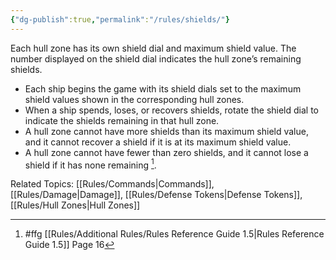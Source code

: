 ```yaml
---
{"dg-publish":true,"permalink":"/rules/shields/"}
---
```


Each hull zone has its own shield dial and maximum shield value. The number displayed on the shield dial indicates the hull zone’s remaining shields.
- Each ship begins the game with its shield dials set to the maximum shield values shown in the corresponding hull zones.
- When a ship spends, loses, or recovers shields, rotate the shield dial to indicate the shields remaining in that hull zone.
- A hull zone cannot have more shields than its maximum shield value, and it cannot recover a shield if it is at its maximum shield value.
- A hull zone cannot have fewer than zero shields, and it cannot lose a shield if it has none remaining [^1].

Related Topics: [[Rules/Commands\|Commands]], [[Rules/Damage\|Damage]], [[Rules/Defense Tokens\|Defense Tokens]], [[Rules/Hull Zones\|Hull Zones]]

[^1]: #ffg [[Rules/Additional Rules/Rules Reference Guide 1.5\|Rules Reference Guide 1.5]] Page 16